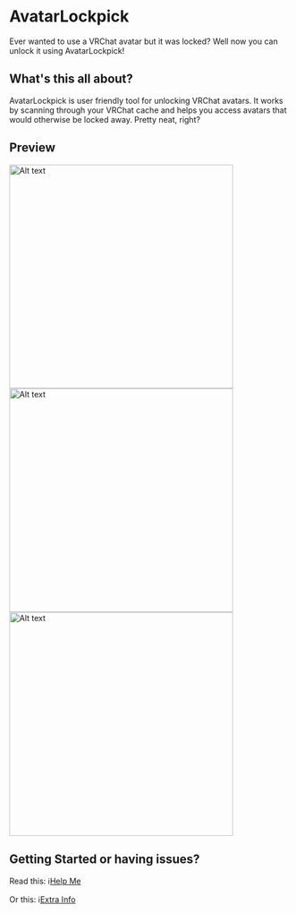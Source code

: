 # AvatarLockpick
Ever wanted to use a VRChat avatar but it was locked? Well now you can unlock it using AvatarLockpick!

## What's this all about?
AvatarLockpick is user friendly tool for unlocking VRChat avatars. It works by scanning through your VRChat cache and helps you access avatars that would otherwise be locked away. Pretty neat, right?

## Preview
<img src="https://github.com/scrim-dev/AvatarLockpick/blob/master/Showcase/Pic_1.png" width="400" alt="Alt text">
<img src="https://github.com/scrim-dev/AvatarLockpick/blob/master/Showcase/Pic_2.png" width="400" alt="Alt text">
<img src="https://github.com/scrim-dev/AvatarLockpick/blob/master/Showcase/Pic_3.png" width="400" alt="Alt text">

## Getting Started or having issues?
Read this: ℹ️[Help Me](https://github.com/scrim-dev/AvatarLockpick/blob/master/HELP.md)

Or this: ℹ️[Extra Info](https://github.com/scrim-dev/AvatarLockpick/blob/master/EXTRAS.md)